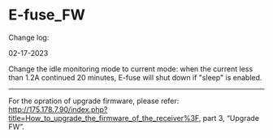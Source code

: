 # E-fuse_FW
Change log:

02-17-2023

Change the idle monitoring mode to current mode: when the current less than 1.2A continued 20 minutes, E-fuse will shut down if "sleep" is enabled.

------------
For the opration of upgrade firmware, please refer: http://175.178.7.90/index.php?title=How_to_upgrade_the_firmware_of_the_receiver%3F, part 3, “Upgrade FW”.
